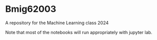 # Bmig62003
A repository for the Machine Learning class 2024

Note that most of the notebooks will run appropriately with jupyter lab.
